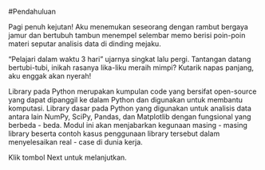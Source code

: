 #Pendahuluan

Pagi penuh kejutan! Aku menemukan seseorang dengan rambut bergaya jamur dan bertubuh tambun menempel selembar memo berisi poin-poin materi seputar analisis data di dinding mejaku.

“Pelajari dalam waktu 3 hari” ujarnya singkat lalu pergi. Tantangan datang bertubi-tubi, inikah rasanya lika-liku meraih mimpi? Kutarik napas panjang, aku enggak akan nyerah!

Library pada Python merupakan kumpulan code yang bersifat open-source yang dapat dipanggil ke dalam Python dan digunakan untuk membantu komputasi. Library dasar pada Python yang digunakan untuk analisis data antara lain NumPy, SciPy, Pandas, dan Matplotlib dengan fungsional yang berbeda - beda. Modul ini akan menjabarkan kegunaan masing - masing library beserta contoh kasus penggunaan library tersebut dalam menyelesaikan real - case di dunia kerja.

Klik tombol Next untuk melanjutkan.
